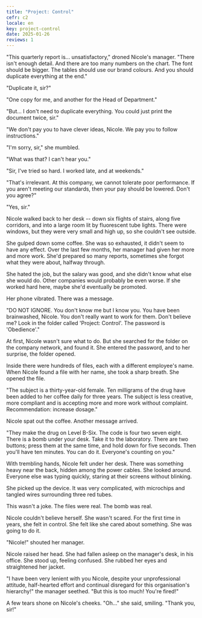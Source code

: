 ```yaml
---
title: "Project: Control"
cefr: c2
locale: en
key: project-control
date: 2025-01-26
reviews: 1
---
```


"This quarterly report is... unsatisfactory," droned Nicole's manager. "There isn't enough detail. And there are too many numbers on the chart. The font should be bigger. The tables should use our brand colours. And you should duplicate everything at the end."

"Duplicate it, sir?"

"One copy for me, and another for the Head of Department."

"But... I don't need to duplicate everything. You could just print the document twice, sir."

"We don't pay you to have clever ideas, Nicole. We pay you to follow instructions."

"I'm sorry, sir," she mumbled.

"What was that? I can't hear you."

"Sir, I've tried so hard. I worked late, and at weekends."

"That's irrelevant. At this company, we cannot tolerate poor performance. If you aren't meeting our standards, then your pay should be lowered. Don't you agree?"

"Yes, sir."

Nicole walked back to her desk -- down six flights of stairs, along five corridors, and into a large room lit by fluorescent tube lights. There were windows, but they were very small and high up, so she couldn't see outside.

She gulped down some coffee. She was so exhausted, it didn't seem to have any effect. Over the last few months, her manager had given her more and more work. She'd prepared so many reports, sometimes she forgot what they were about, halfway through.

She hated the job, but the salary was good, and she didn't know what else she would do. Other companies would probably be even worse. If she worked hard here, maybe she'd eventually be promoted.

Her phone vibrated. There was a message.

"DO NOT IGNORE. You don't know me but I know you. You have been brainwashed, Nicole. You don't really want to work for them. Don't believe me? Look in the folder called 'Project: Control'. The password is 'Obedience'."

At first, Nicole wasn't sure what to do. But she searched for the folder on the company network, and found it. She entered the password, and to her surprise, the folder opened.

Inside there were hundreds of files, each with a different employee's name. When Nicole found a file with her name, she took a sharp breath. She opened the file.

"The subject is a thirty-year-old female. Ten milligrams of the drug have been added to her coffee daily for three years. The subject is less creative, more compliant and is accepting more and more work without complaint. Recommendation: increase dosage."

Nicole spat out the coffee. Another message arrived.

"They make the drug on Level B-Six. The code is four two seven eight. There is a bomb under your desk. Take it to the laboratory. There are two buttons; press them at the same time, and hold down for five seconds. Then you'll have ten minutes. You can do it. Everyone's counting on you."

With trembling hands, Nicole felt under her desk. There was something heavy near the back, hidden among the power cables. She looked around. Everyone else was typing quickly, staring at their screens without blinking.

She picked up the device. It was very complicated, with microchips and tangled wires surrounding three red tubes.

This wasn't a joke. The files were real. The bomb was real.

Nicole couldn't believe herself. She wasn't scared. For the first time in years, she felt in control. She felt like she cared about something. She was going to do it.

"Nicole!" shouted her manager.

Nicole raised her head. She had fallen asleep on the manager's desk, in his office. She stood up, feeling confused. She rubbed her eyes and straightened her jacket.

"I have been very lenient with you Nicole, despite your unprofessional attitude, half-hearted effort and continual disregard for this organisation's hierarchy!" the manager seethed. "But this is too much! You're fired!"

A few tears shone on Nicole's cheeks. "Oh..." she said, smiling. "Thank you, sir!"
